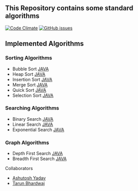 ## This Repository contains some standard algorithms

[![Code Climate](https://codeclimate.com/github/codeclimate/codeclimate/badges/gpa.svg)](https://codeclimate.com/github/ashu-beckham/Algo)
[![GitHub issues](https://img.shields.io/github/issues/ashu-beckham/Algo.svg)](https://github.com/ashu-beckham/Algo/issues)

## Implemented Algorithms
### Sorting Algorithms

* Bubble Sort [JAVA](Sorting%20Algorithms/Bubble%20Sort/BubbleSort.java)
* Heap Sort [JAVA](Sorting%20Algorithms/Heap%20Sort/HeapSort.java)
* Insertion Sort [JAVA](Sorting%20Algorithms/Bubble%20Sort/BubbleSort.java)
* Merge Sort [JAVA](Sorting%20Algorithms/Merge%20Sort/MergeSort.java)
* Quick Sort [JAVA](Sorting%20Algorithms/Quick%20Sort/QuicSort.java)
* Selection Sort [JAVA](Sorting%20Algorithms/Selection%20Sort/Selection_sort.java)


### Searching Algorithms
* Binary Search [JAVA](Searching%20Algorithms/BinarySearch/BinarySearch.java)
* Linear Search [JAVA](Searching%20Algorithms/LinearSearch/LinearSearch.java)
* Exponential Search [JAVA](Searching%20Algorithms/ExponentialSearch/ExponentialSearch.java)


### Graph Algorithms
* Depth First Search [JAVA](Graph%20Algorithms/DFS.java)
* Breadth First Search [JAVA](Graph%20Algorithms/BFS.java)


Collaborators
* [Ashutosh Yadav](https://github.com/ashu-beckham)
* [Tarun Bhardwaj](https://github.com/tarunisco)

